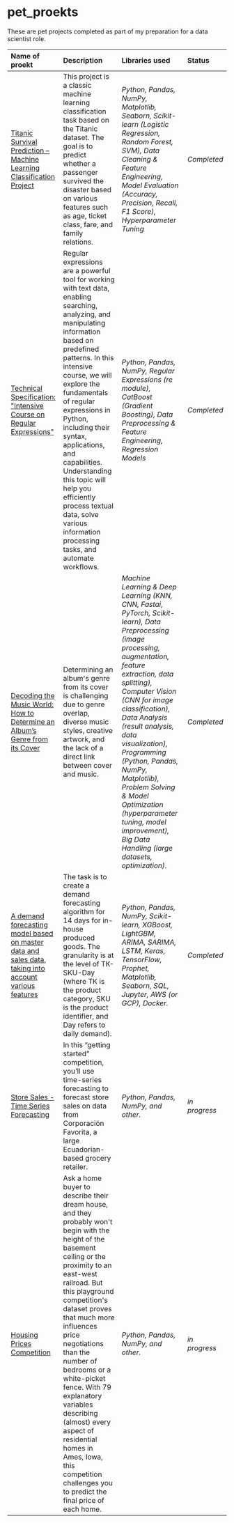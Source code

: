# pet_proekts

These are pet projects completed as part of my preparation for a data scientist role.

| Name of proekt | Description | Libraries used | Status |
| :---------------------- | :---------------------- | :---------------------- | :---------------------- |
| [Titanic Survival Prediction – Machine Learning Classification Project](https://github.com/diman-dragon/pet_projects/tree/main/Titanic) | This project is a classic machine learning classification task based on the Titanic dataset. The goal is to predict whether a passenger survived the disaster based on various features such as age, ticket class, fare, and family relations.| *Python, Pandas, NumPy, Matplotlib, Seaborn, Scikit-learn (Logistic Regression, Random Forest, SVM), Data Cleaning & Feature Engineering, Model Evaluation (Accuracy, Precision, Recall, F1 Score), Hyperparameter Tuning*| *Completed* |
| [Technical Specification: "Intensive Course on Regular Expressions"](https://github.com/diman-dragon/pet_projects/tree/main/ford_price) | Regular expressions are a powerful tool for working with text data, enabling searching, analyzing, and manipulating information based on predefined patterns. In this intensive course, we will explore the fundamentals of regular expressions in Python, including their syntax, applications, and capabilities. Understanding this topic will help you efficiently process textual data, solve various information processing tasks, and automate workflows. | *Python, Pandas, NumPy, Regular Expressions (re module), CatBoost  (Gradient Boosting), Data Preprocessing & Feature Engineering, Regression Models*| *Completed* |
| [Decoding the Music World: How to Determine an Album’s Genre from its Cover](https://github.com/diman-dragon/pet_projects/tree/main/Genre_ID) | Determining an album's genre from its cover is challenging due to genre overlap, diverse music styles, creative artwork, and the lack of a direct link between cover and music.| *Machine Learning & Deep Learning (KNN, CNN, Fastai, PyTorch, Scikit-learn), Data Preprocessing (image processing, augmentation, feature extraction, data splitting), Computer Vision (CNN for image classification), Data Analysis (result analysis, data visualization), Programming (Python, Pandas, NumPy, Matplotlib), Problem Solving & Model Optimization (hyperparameter tuning, model improvement), Big Data Handling (large datasets, optimization).*| *Completed* |
| [A demand forecasting model based on master data and sales data, taking into account various features](https://github.com/diman-dragon/pet_projects/tree/main/lenta_demand) | The task is to create a demand forecasting algorithm for 14 days for in-house produced goods. The granularity is at the level of TК-SKU-Day (where TК is the product category, SKU is the product identifier, and Day refers to daily demand). | *Python, Pandas, NumPy, Scikit-learn, XGBoost, LightGBM, ARIMA, SARIMA, LSTM, Keras, TensorFlow, Prophet, Matplotlib, Seaborn, SQL, Jupyter, AWS (or GCP), Docker.*| *Completed* |
| [Store Sales - Time Series Forecasting](https://github.com/diman-dragon/pet_projects/tree/main/store_sales) | In this “getting started” competition, you’ll use time-series forecasting to forecast store sales on data from Corporación Favorita, a large Ecuadorian-based grocery retailer. | *Python, Pandas, NumPy, and other.*| *in progress* |
| [Housing Prices Competition](https://github.com/diman-dragon/pet_projects/tree/main/house_price) | Ask a home buyer to describe their dream house, and they probably won't begin with the height of the basement ceiling or the proximity to an east-west railroad. But this playground competition's dataset proves that much more influences price negotiations than the number of bedrooms or a white-picket fence. With 79 explanatory variables describing (almost) every aspect of residential homes in Ames, Iowa, this competition challenges you to predict the final price of each home. | *Python, Pandas, NumPy, and other.*| *in progress* |